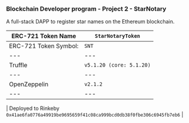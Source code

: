 ### Blockchain Developer program - Project 2 - StarNotary

A full-stack DAPP to register star names on the Ethereum blockchain.

| ERC-721 Token Name    | `StarNotaryToken`        |
| --------------------- | ------------------------ |
| ERC-721 Token Symbol: | `SNT`                    |
| ---                   | ---                      |
| Truffle               | `v5.1.20 (core: 5.1.20)` |
| ---                   | ---                      |
| OpenZeppelin          | `v2.1.2`                 |
| ---                   | ---                      |

| Deployed to Rinkeby `0x41ae6fa0776a49919be9695659f41c08ca999bcd0db38f0fbe306c6945fb7eb6` |

